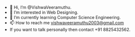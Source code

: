 - 👋 Hi, I’m @VishwaVeeramuthu.
- 👀 I’m interested in Web Designing.
- 🌱 I’m currently learning Computer Science Engineering.
- 📫 How to reach me vishwaveeramuthu2003@gmail.com
- If you want to talk personally then contact +91 8825432562.

